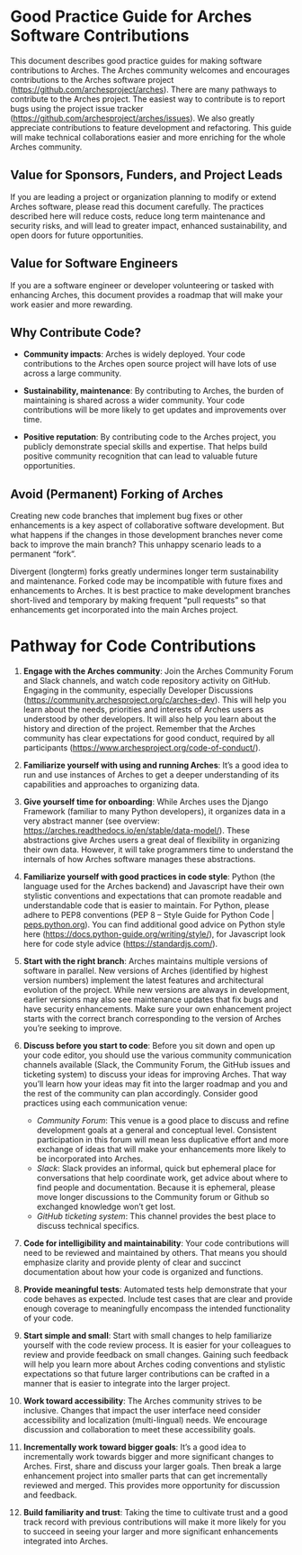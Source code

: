 # Good Practice Guide for Arches Software Contributions

This document describes good practice guides for making software contributions to Arches. The Arches community welcomes and encourages contributions to the Arches software project (https://github.com/archesproject/arches). There are many pathways to contribute to the Arches project. The easiest way to contribute is to report bugs using the project issue tracker (https://github.com/archesproject/arches/issues). We also greatly appreciate contributions to feature development and refactoring. This guide will make technical collaborations easier and more enriching for the whole Arches community.

## Value for Sponsors, Funders, and Project Leads
If you are leading a project or organization planning to modify or extend Arches software, please read this document carefully. The practices described here will reduce costs, reduce long term maintenance and security risks, and will lead to greater impact, enhanced sustainability, and open doors for future opportunities.

## Value for Software Engineers
If you are a software engineer or developer volunteering or tasked with enhancing Arches, this document provides a roadmap that will make your work easier and more rewarding.

## Why Contribute Code?
- **Community impacts**: Arches is widely deployed. Your code contributions to the Arches open source project will have lots of use across a large community.

- **Sustainability, maintenance**: By contributing to Arches, the burden of maintaining is shared across a wider community. Your code contributions will be more likely to get updates and improvements over time.

- **Positive reputation**: By contributing code to the Arches project, you publicly demonstrate special skills and expertise. That helps build positive community recognition that can lead to valuable future opportunities. 

## Avoid (Permanent) Forking of Arches
Creating new code branches that implement bug fixes or other enhancements is a key aspect of collaborative software development. But what happens if the changes in those development branches never come back to improve the main branch? This unhappy scenario leads to a permanent “fork”. 

Divergent (longterm) forks greatly undermines longer term sustainability and maintenance. Forked code may be incompatible with future fixes and enhancements to Arches. It is best practice to make development branches short-lived and temporary by making frequent “pull requests” so that enhancements get incorporated into the main Arches project. 

# Pathway for Code Contributions
1. **Engage with the Arches community**: Join the Arches Community Forum and Slack channels, and watch code repository activity on GitHub. Engaging in the community, especially Developer Discussions (https://community.archesproject.org/c/arches-dev). This will help you learn about the needs, priorities and interests of Arches users as understood by other developers. It will also help you learn about the history and direction of the project. Remember that the Arches community has clear expectations for good conduct, required by all participants (https://www.archesproject.org/code-of-conduct/).

2. **Familiarize yourself with using and running Arches**: It’s a good idea to run and use instances of Arches to get a deeper understanding of its capabilities and approaches to organizing data.

3. **Give yourself time for onboarding**: While Arches uses the Django Framework (familiar to many Python developers), it organizes data in a very abstract manner (see overview: https://arches.readthedocs.io/en/stable/data-model/). These abstractions give Arches users a great deal of flexibility in organizing their own data. However, it will take programmers time to understand the internals of how Arches software manages these abstractions.

4. **Familiarize yourself with good practices in code style**: Python (the language used for the Arches backend) and Javascript have their own stylistic conventions and expectations that can promote readable and understandable code that is easier to maintain. For Python, please adhere to PEP8 conventions (PEP 8 – Style Guide for Python Code | [peps.python.org](https://peps.python.org/pep-0008/)). You can find additional good advice on Python style here (https://docs.python-guide.org/writing/style/), for Javascript look here for code style advice (https://standardjs.com/).

5. **Start with the right branch**: Arches maintains multiple versions of software in parallel. New versions of Arches (identified by highest version numbers) implement the latest features and architectural evolution of the project. While new versions are always in development, earlier versions may also see maintenance updates that fix bugs and have security enhancements. Make sure your own enhancement project starts with the correct branch corresponding to the version of Arches you’re seeking to improve.

6. **Discuss before you start to code**: Before you sit down and open up your code editor, you should use the various community communication channels available (Slack, the Community Forum, the GitHub issues and ticketing system) to discuss your ideas for improving Arches. That way you’ll learn how your ideas may fit into the larger roadmap and you and the rest of the community can plan accordingly. Consider good practices using each communication venue:
    - *Community Forum*: This venue is a good place to discuss and refine development goals at a general and conceptual level. Consistent participation in this forum will mean less duplicative effort and more exchange of ideas that will make your enhancements more likely to be incorporated into Arches.
    - *Slack*: Slack provides an informal, quick but ephemeral place for conversations that help coordinate work, get advice about where to find people and documentation. Because it is ephemeral, please move longer discussions to the Community forum or Github so exchanged knowledge won’t get lost.
    - *GitHub ticketing system*: This channel provides the best place to discuss technical specifics.

7. **Code for intelligibility and maintainability**: Your code contributions will need to be reviewed and maintained by others. That means you should emphasize clarity and provide plenty of clear and succinct documentation about how your code is organized and functions.
 
8. **Provide meaningful tests**: Automated tests help demonstrate that your code behaves as expected. Include test cases that are clear and provide enough coverage to meaningfully encompass the intended functionality of your code.
 
9. **Start simple and small**: Start with small changes to help familiarize yourself with the code review process. It is easier for your colleagues to review and provide feedback on small changes. Gaining such feedback will help you learn more about Arches coding conventions and stylistic expectations so that future larger contributions can be crafted in a manner that is easier to integrate into the larger project.

10. **Work toward accessibility**: The Arches community strives to be inclusive. Changes that impact the user interface need consider accessibility and localization (multi-lingual) needs. We encourage discussion and collaboration to meet these accessibility goals. 

11. **Incrementally work toward bigger goals**: It’s a good idea to incrementally work towards bigger and more significant changes to Arches. First, share and discuss your larger goals. Then break a large enhancement project into smaller parts that can get incrementally reviewed and merged. This provides more opportunity for discussion and feedback.

12. **Build familiarity and trust**: Taking the time to cultivate trust and a good track record with previous contributions will make it more likely for you to succeed in seeing your larger and more significant enhancements integrated into Arches. 
